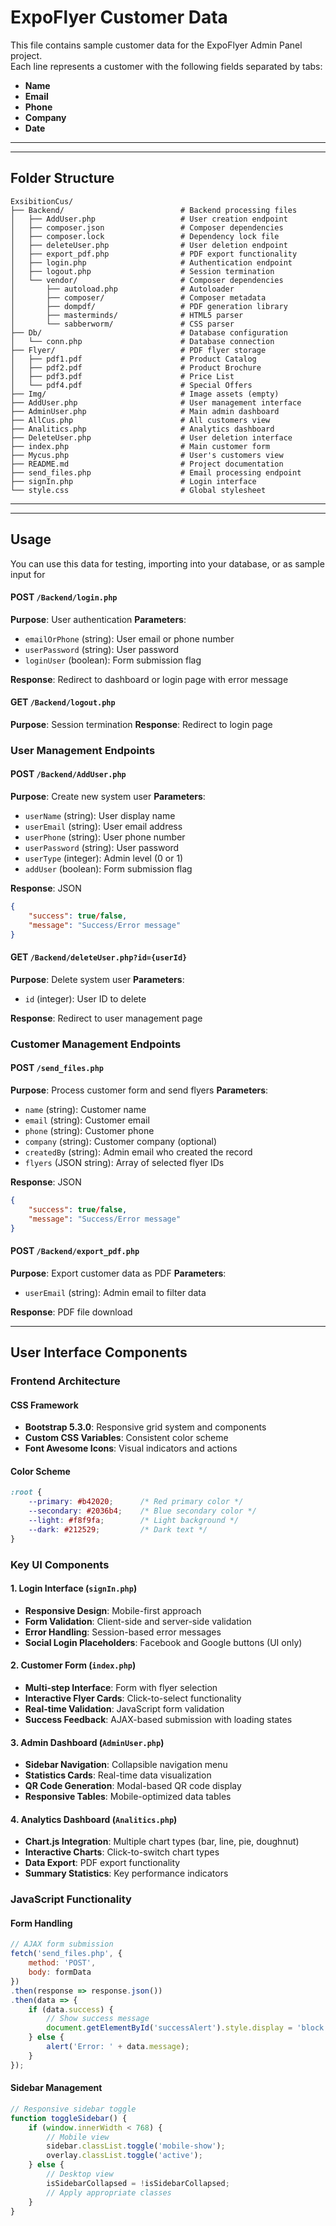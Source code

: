 # ExpoFlyer Customer Data

This file contains sample customer data for the ExpoFlyer Admin Panel project.  
Each line represents a customer with the following fields separated by tabs:

- **Name**
- **Email**
- **Phone**
- **Company**
- **Date**

---


---

## Folder Structure

```
ExsibitionCus/
├── Backend/                          # Backend processing files
│   ├── AddUser.php                   # User creation endpoint
│   ├── composer.json                 # Composer dependencies
│   ├── composer.lock                 # Dependency lock file
│   ├── deleteUser.php                # User deletion endpoint
│   ├── export_pdf.php                # PDF export functionality
│   ├── login.php                     # Authentication endpoint
│   ├── logout.php                    # Session termination
│   └── vendor/                       # Composer dependencies
│       ├── autoload.php              # Autoloader
│       ├── composer/                 # Composer metadata
│       ├── dompdf/                   # PDF generation library
│       ├── masterminds/              # HTML5 parser
│       └── sabberworm/               # CSS parser
├── Db/                               # Database configuration
│   └── conn.php                      # Database connection
├── Flyer/                            # PDF flyer storage
│   ├── pdf1.pdf                      # Product Catalog
│   ├── pdf2.pdf                      # Product Brochure
│   ├── pdf3.pdf                      # Price List
│   └── pdf4.pdf                      # Special Offers
├── Img/                              # Image assets (empty)
├── AddUser.php                       # User management interface
├── AdminUser.php                     # Main admin dashboard
├── AllCus.php                        # All customers view
├── Analitics.php                     # Analytics dashboard
├── DeleteUser.php                    # User deletion interface
├── index.php                         # Main customer form
├── Mycus.php                         # User's customers view
├── README.md                         # Project documentation
├── send_files.php                    # Email processing endpoint
├── signIn.php                        # Login interface
└── style.css                         # Global stylesheet
```

---

---

## Usage

You can use this data for testing, importing into your database, or as sample input for





#### POST `/Backend/login.php`
**Purpose**: User authentication
**Parameters**:
- `emailOrPhone` (string): User email or phone number
- `userPassword` (string): User password
- `loginUser` (boolean): Form submission flag

**Response**: Redirect to dashboard or login page with error message

#### GET `/Backend/logout.php`
**Purpose**: Session termination
**Response**: Redirect to login page

### User Management Endpoints

#### POST `/Backend/AddUser.php`
**Purpose**: Create new system user
**Parameters**:
- `userName` (string): User display name
- `userEmail` (string): User email address
- `userPhone` (string): User phone number
- `userPassword` (string): User password
- `userType` (integer): Admin level (0 or 1)
- `addUser` (boolean): Form submission flag

**Response**: JSON
```json
{
    "success": true/false,
    "message": "Success/Error message"
}
```

#### GET `/Backend/deleteUser.php?id={userId}`
**Purpose**: Delete system user
**Parameters**:
- `id` (integer): User ID to delete

**Response**: Redirect to user management page

### Customer Management Endpoints

#### POST `/send_files.php`
**Purpose**: Process customer form and send flyers
**Parameters**:
- `name` (string): Customer name
- `email` (string): Customer email
- `phone` (string): Customer phone
- `company` (string): Customer company (optional)
- `createdBy` (string): Admin email who created the record
- `flyers` (JSON string): Array of selected flyer IDs

**Response**: JSON
```json
{
    "success": true/false,
    "message": "Success/Error message"
}
```

#### POST `/Backend/export_pdf.php`
**Purpose**: Export customer data as PDF
**Parameters**:
- `userEmail` (string): Admin email to filter data

**Response**: PDF file download

---

## User Interface Components

### Frontend Architecture

#### CSS Framework
- **Bootstrap 5.3.0**: Responsive grid system and components
- **Custom CSS Variables**: Consistent color scheme
- **Font Awesome Icons**: Visual indicators and actions

#### Color Scheme
```css
:root {
    --primary: #b42020;      /* Red primary color */
    --secondary: #2036b4;    /* Blue secondary color */
    --light: #f8f9fa;        /* Light background */
    --dark: #212529;         /* Dark text */
}
```

### Key UI Components

#### 1. Login Interface (`signIn.php`)
- **Responsive Design**: Mobile-first approach
- **Form Validation**: Client-side and server-side validation
- **Error Handling**: Session-based error messages
- **Social Login Placeholders**: Facebook and Google buttons (UI only)

#### 2. Customer Form (`index.php`)
- **Multi-step Interface**: Form with flyer selection
- **Interactive Flyer Cards**: Click-to-select functionality
- **Real-time Validation**: JavaScript form validation
- **Success Feedback**: AJAX-based submission with loading states

#### 3. Admin Dashboard (`AdminUser.php`)
- **Sidebar Navigation**: Collapsible navigation menu
- **Statistics Cards**: Real-time data visualization
- **QR Code Generation**: Modal-based QR code display
- **Responsive Tables**: Mobile-optimized data tables

#### 4. Analytics Dashboard (`Analitics.php`)
- **Chart.js Integration**: Multiple chart types (bar, line, pie, doughnut)
- **Interactive Charts**: Click-to-switch chart types
- **Data Export**: PDF export functionality
- **Summary Statistics**: Key performance indicators

### JavaScript Functionality

#### Form Handling
```javascript
// AJAX form submission
fetch('send_files.php', {
    method: 'POST',
    body: formData
})
.then(response => response.json())
.then(data => {
    if (data.success) {
        // Show success message
        document.getElementById('successAlert').style.display = 'block';
    } else {
        alert('Error: ' + data.message);
    }
});
```

#### Sidebar Management
```javascript
// Responsive sidebar toggle
function toggleSidebar() {
    if (window.innerWidth < 768) {
        // Mobile view
        sidebar.classList.toggle('mobile-show');
        overlay.classList.toggle('active');
    } else {
        // Desktop view
        isSidebarCollapsed = !isSidebarCollapsed;
        // Apply appropriate classes
    }
}
```

